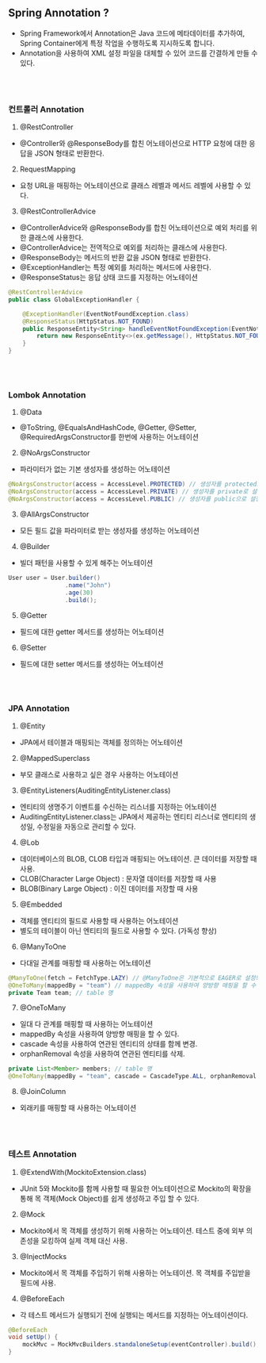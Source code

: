 
## Spring Annotation ?
- Spring Framework에서 Annotation은 Java 코드에 메타데이터를 추가하여, Spring Container에게 특정 작업을 수행하도록 지시하도록 합니다.
- Annotation을 사용하여 XML 설정 파일을 대체할 수 있어 코드를 간결하게 만들 수 있다.

</br></br>

### 컨트롤러 Annotation

1. @RestController
- @Controller와 @ResponseBody를 합친 어노테이션으로 HTTP 요청에 대한 응답을 JSON 형태로 반환한다.
2. RequestMapping
- 요청 URL을 매핑하는 어노테이션으로 클래스 레벨과 메서드 레벨에 사용할 수 있다.
3. @RestControllerAdvice
- @ControllerAdvice와 @ResponseBody를 합친 어노테이션으로 예외 처리를 위한 클래스에 사용한다.
- @ControllerAdvice는 전역적으로 예외를 처리하는 클래스에 사용한다.
- @ResponseBody는 메서드의 반환 값을 JSON 형태로 반환한다.
- @ExceptionHandler는 특정 예외를 처리하는 메서드에 사용한다.
- @ResponseStatus는 응답 상태 코드를 지정하는 어노테이션
```java
@RestControllerAdvice
public class GlobalExceptionHandler {

    @ExceptionHandler(EventNotFoundException.class)
    @ResponseStatus(HttpStatus.NOT_FOUND)
    public ResponseEntity<String> handleEventNotFoundException(EventNotFoundException ex) {
        return new ResponseEntity<>(ex.getMessage(), HttpStatus.NOT_FOUND);
    }
}
```

</br></br>

### Lombok Annotation

1. @Data
- @ToString, @EqualsAndHashCode, @Getter, @Setter, @RequiredArgsConstructor를 한번에 사용하는 어노테이션
2. @NoArgsConstructor
- 파라미터가 없는 기본 생성자를 생성하는 어노테이션
```java
@NoArgsConstructor(access = AccessLevel.PROTECTED) // 생성자를 protected로 설정할 수 있다.
@NoArgsConstructor(access = AccessLevel.PRIVATE) // 생성자를 private로 설정할 수 있다.
@NoArgsConstructor(access = AccessLevel.PUBLIC) // 생성자를 public으로 설정할 수 있다.
```
3. @AllArgsConstructor
- 모든 필드 값을 파라미터로 받는 생성자를 생성하는 어노테이션
4. @Builder
- 빌더 패턴을 사용할 수 있게 해주는 어노테이션
```java
User user = User.builder()
                .name("John")
                .age(30)
                .build();
```
5. @Getter
- 필드에 대한 getter 메서드를 생성하는 어노테이션
6. @Setter
- 필드에 대한 setter 메서드를 생성하는 어노테이션

</br></br>

### JPA Annotation
1. @Entity
- JPA에서 테이블과 매핑되는 객체를 정의하는 어노테이션
2. @MappedSuperclass
- 부모 클래스로 사용하고 싶은 경우 사용하는 어노테이션
3. @EntityListeners(AuditingEntityListener.class)
- 엔티티의 생명주기 이벤트를 수신하는 리스너를 지정하는 어노테이션
- AuditingEntityListener.class는 JPA에서 제공하는 엔티티 리스너로 엔티티의 생성일, 수정일을 자동으로 관리할 수 있다.
4. @Lob
- 데이터베이스의 BLOB, CLOB 타입과 매핑되는 어노테이션. 큰 데이터를 저장할 때 사용.
- CLOB(Character Large Object) : 문자열 데이터를 저장할 때 사용
- BLOB(Binary Large Object) : 이진 데이터를 저장할 때 사용
5. @Embedded
- 객체를 엔티티의 필드로 사용할 때 사용하는 어노테이션
- 별도의 테이블이 아닌 엔티티의 필드로 사용할 수 있다. (가독성 향상)
6. @ManyToOne
- 다대일 관계를 매핑할 때 사용하는 어노테이션
```java
@ManyToOne(fetch = FetchType.LAZY) // @ManyToOne은 기본적으로 EAGER로 설정되어 있으므로 LAZY로 설정할 수 있다.
@OneToMany(mappedBy = "team") // mappedBy 속성을 사용하여 양방향 매핑을 할 수 있다.
private Team team; // table 명 
```
7. @OneToMany
- 일대 다 관계를 매핑할 때 사용하는 어노테이션
- mappedBy 속성을 사용하여 양방향 매핑을 할 수 있다.
- cascade 속성을 사용하여 연관된 엔티티의 상태를 함께 변경.
- orphanRemoval 속성을 사용하여 연관된 엔티티를 삭제.
```java
private List<Member> members; // table 명
@OneToMany(mappedBy = "team", cascade = CascadeType.ALL, orphanRemoval = true)
```
8. @JoinColumn
- 외래키를 매핑할 때 사용하는 어노테이션

</br></br>

### 테스트 Annotation

1. @ExtendWith(MockitoExtension.class)
- JUnit 5와 Mockito를 함께 사용할 때 필요한 어노테이션으로 Mockito의 확장을 통해 목 객체(Mock Object)를 쉽게 생성하고 주입 할 수 있다.
2. @Mock
- Mockito에서 목 객체를 생성하기 위해 사용하는 어노테이션. 테스트 중에 외부 의존성을 모킹하여 실제 객체 대신 사용.
3. @InjectMocks
- Mockito에서 목 객체를 주입하기 위해 사용하는 어노테이션. 목 객체를 주입받을 필드에 사용.
4. @BeforeEach
- 각 테스트 메서드가 실행되기 전에 실행되는 메서드를 지정하는 어노테이션이다.
```java
@BeforeEach
void setUp() {
    mockMvc = MockMvcBuilders.standaloneSetup(eventController).build();
}
```

</br></br>

